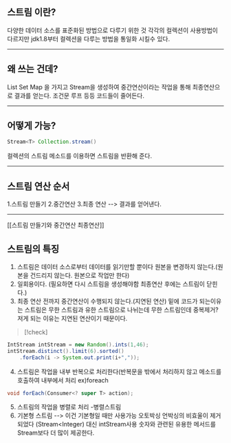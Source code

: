 ## 스트림 이란?
다양한 데이터 소스를 표준화된 방법으로 다루기 위한 것 
각각의 컬렉션이 사용방법이 다르지만 jdk1.8부터 컬렉션을 다루는 방법을 통일화 시킬수 있다.

---

## 왜 쓰는 건데?
List Set Map 을 가지고 Stream을 생성하여 중간연산이라는 작업을 통해 최종연산으로 결과를 얻는다. 조건문 루프 등등 코드들이 줄어든다. 

---


## 어떻게 가능?

```java
Stream<T> Collection.stream()
```
컬렉션의 스트림 메소드를 이용하면 스트림을 반환해 준다.

---

## 스트림 연산 순서
1.스트림 만들기
2.중간연산
3.최종 연산 --> 결과를 얻어낸다.

---
[[스트림 만들기와 중간연산 최종연산]]
## 스트림의 특징

1. 스트림은 데이터 소스로부터 데이터를 읽기만할 뿐이다 원본을 변경하지 않는다.(원본을 건드리지 않는다. 원본으로 작업만 한다)
2. 일회용이다. (필요하면 다시 스트림을 생성해야함 최종연산 후에는 스트림이 닫힌다.)
3. 최종 연산 전까지 중간연산이 수행되지 않는다.(지연된 연산)
 밑에 코드가 되는이유는 스트림은 무한 스트림과 유한 스트림으로 나뉘는데 
 무한 스트림인데 중복제거? 저게 되는 이유는 지연된 연산이기 때문이다.   

>[!check]

```java
IntStream intStream = new Random().ints(1,46); 
intStream.distinct().limit(6).sorted()
	.forEach(i -> System.out.print(i+","));
```
4. 스트림은 작업을 내부 반복으로 처리한다(반복문을 밖에서 처리하지 않고 메소드를 호출하여 내부에서 처리 ex)foreach

```java
void forEach(Consumer<? super T> action);
```
5. 스트림의 작업을 병렬로 처리 -병렬스트림
6. 기본형 스트림 --> 이건 기본형일 때만 사용가능  오토박싱 언박싱의 비효울이 제거 되었다 (Stream<Integer) 대신 intStream사용 숫자와 관련된 유용한 메서드를 Stream<T>보다 더 많이 제공한다.

